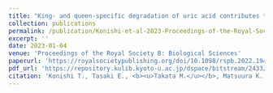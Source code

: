```yaml
---
title: "King- and queen-specific degradation of uric acid contributes to reproduction in termites"
collection: publications
permalink: /publication/Konishi-et-al-2023-Proceedings-of-the-Royal-Society-B
excerpt: ''
date: 2023-01-04
venue: 'Proceedings of the Royal Society B: Biological Sciences'
paperurl: 'https://royalsocietypublishing.org/doi/10.1098/rspb.2022.1942'
pdf_url: 'https://repository.kulib.kyoto-u.ac.jp/dspace/bitstream/2433/292169/1/rspb.2022.1942.pdf'
citation: 'Konishi T., Tasaki E., <b><u>Takata M.</u></b>, Matsuura K. (2023) <b><i>Proceedings of the Royal Society B: Biological Sciences</i></b> 290: 20221942.'
---
```


<!-- 論文の要約・解説など入れたければここ打つ -->
